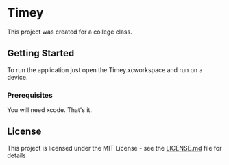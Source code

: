 # Timey

This project was created for a college class.

## Getting Started

To run the application just open the Timey.xcworkspace and run on a device. 

### Prerequisites

You will need xcode. That's it.

## License

This project is licensed under the MIT License - see the [LICENSE.md](LICENSE.md) file for details
